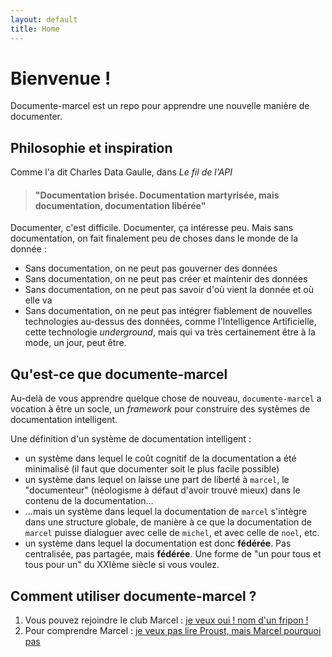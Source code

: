 ```yaml
---
layout: default
title: Home
---
```

# Bienvenue !

Documente-marcel est un repo pour apprendre une nouvelle manière de documenter. 

## Philosophie et inspiration

Comme l'a dit Charles Data Gaulle, dans _Le fil de l'API_

> #### "Documentation brisée. Documentation martyrisée, mais documentation, documentation libérée"

Documenter, c'est difficile. Documenter, ça intéresse peu. Mais sans documentation, on fait finalement peu de choses dans le monde de la donnée : 
* Sans documentation, on ne peut pas gouverner des données
* Sans documentation, on ne peut pas créer et maintenir des données
* Sans documentation, on ne peut pas savoir d'où vient la donnée et où elle va
* Sans documentation, on ne peut pas intégrer fiablement de nouvelles technologies au-dessus des données, comme l'Intelligence Artificielle, cette technologie _underground_, mais qui va très certainement être à la mode, un jour, peut être.

## Qu'est-ce que documente-marcel

Au-delà de vous apprendre quelque chose de nouveau, `documente-marcel` a vocation à être un socle, un _framework_ pour construire des systèmes de documentation intelligent. 

Une définition d'un système de documentation intelligent : 

* un système dans lequel le coût cognitif de la documentation a été minimalisé  (il faut que documenter soit le plus facile possible)
* un système dans lequel on laisse une part de liberté à `marcel`, le "documenteur" (néologisme à défaut d'avoir trouvé mieux) dans le contenu de la documentation...
* ...mais un système dans lequel la documentation de `marcel` s'intègre dans une structure globale, de manière à ce que la documentation de `marcel` puisse dialoguer avec celle de `michel`, et avec celle de `noel`, etc. 
* un système dans lequel la documentation est donc **fédérée**. Pas centralisée, pas partagée, mais **fédérée**. Une forme de "un pour tous et tous pour un" du XXIème siècle si vous voulez.

## Comment utiliser documente-marcel ? 

1. Vous pouvez rejoindre le club Marcel :  [je veux oui ! nom d'un fripon !](collaborate/0_comment_rejoindre_marcel.md)
2. Pour comprendre Marcel : [je veux pas lire Proust, mais Marcel pourquoi pas](LISMARCEL.md)
